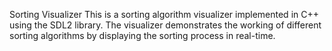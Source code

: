 Sorting Visualizer
This is a sorting algorithm visualizer implemented in C++ using the SDL2 library. The visualizer demonstrates the working of different sorting algorithms by displaying the sorting process in real-time.

